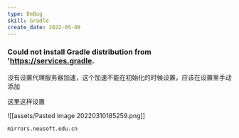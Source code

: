 ```yaml
---
type: DeBug
skill: Gradle
create_date: 2022-05-08
---
```


### Could not install Gradle distribution from 'https://services.gradle.

没有设置代理服务器加速，这个加速不能在初始化的时候设置，应该在设置里手动添加

这里这样设置

![[assets/Pasted image 20220310185259.png]]

```text
mirrors.neusoft.edu.cn
```


